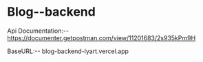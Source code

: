 # Blog--backend

Api Documentation:-- https://documenter.getpostman.com/view/11201683/2s935kPm9H

BaseURL:-- blog-backend-lyart.vercel.app
